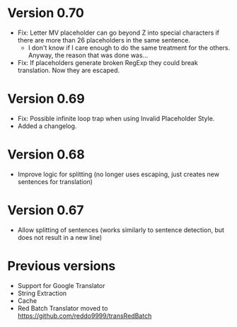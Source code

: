 # Version 0.70
+ Fix: Letter MV placeholder can go beyond Z into special characters if there are more than 26 placeholders in the same sentence.
    + I don't know if I care enough to do the same treatment for the others. Anyway, the reason that was done was...
+ Fix: If placeholders generate broken RegExp they could break translation. Now they are escaped.

# Version 0.69
+ Fix: Possible infinite loop trap when using Invalid Placeholder Style.
+ Added a changelog.

# Version 0.68
+ Improve logic for splitting (no longer uses escaping, just creates new sentences for translation)

# Version 0.67
+ Allow splitting of sentences (works similarly to sentence detection, but does not result in a new line)

# Previous versions
+ Support for Google Translator
+ String Extraction
+ Cache
+ Red Batch Translator moved to https://github.com/reddo9999/transRedBatch
